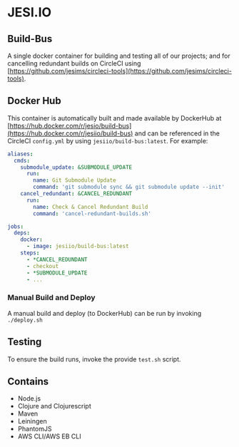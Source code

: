 # JESI.IO
## Build-Bus

A single docker container for building and testing all of our projects; and for cancelling redundant builds on CircleCI 
using [https://github.com/jesims/circleci-tools](https://github.com/jesims/circleci-tools).

## Docker Hub

This container is automatically built and made available by DockerHub at [https://hub.docker.com/r/jesio/build-bus](https://hub.docker.com/r/jesiio/build-bus) and can be
referenced in the CircleCI `config.yml` by using `jesiio/build-bus:latest`. For example:

```yml
aliases:
  cmds:
    submodule_update: &SUBMODULE_UPDATE
      run:
        name: Git Submodule Update
        command: 'git submodule sync && git submodule update --init'
    cancel_redundant: &CANCEL_REDUNDANT
      run:
        name: Check & Cancel Redundant Build
        command: 'cancel-redundant-builds.sh'

jobs:
  deps:
    docker: 
      - image: jesiio/build-bus:latest
    steps:
      - *CANCEL_REDUNDANT
      - checkout
      - *SUBMODULE_UPDATE
      - ...
```

### Manual Build and Deploy

A manual build and deploy (to DockerHub) can be run by invoking `./deploy.sh`

## Testing

To ensure the build runs, invoke the provide `test.sh` script. 

## Contains

* Node.js
* Clojure and Clojurescript
* Maven
* Leiningen
* PhantomJS
* AWS CLI/AWS EB CLI

